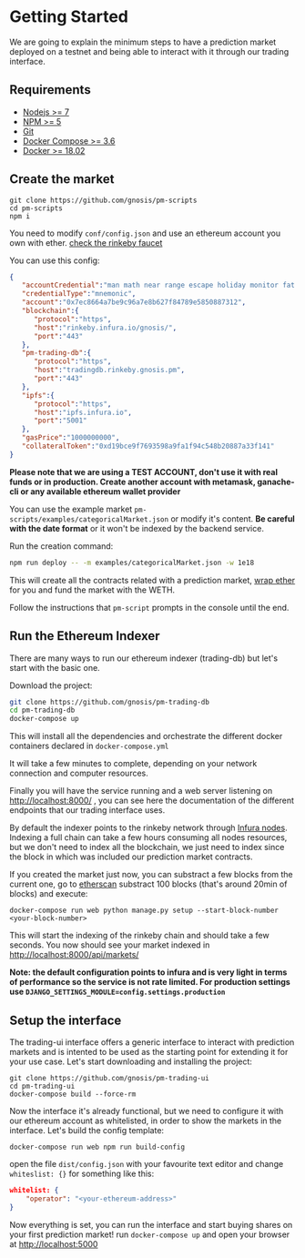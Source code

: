 # Getting Started

We are going to explain the minimum steps to have a prediction market deployed on a testnet and being able to interact with it through our trading interface.

## Requirements
* [Nodejs >= 7](https://nodejs.org/en/)
* [NPM >= 5](https://nodejs.org/en/)
* [Git](https://git-scm.com/downloads)
* [Docker Compose >= 3.6](https://docs.docker.com/compose/install/)
* [Docker >= 18.02](https://docs.docker.com/install/)

## Create the market
```
git clone https://github.com/gnosis/pm-scripts
cd pm-scripts
npm i
````
You need to modify `conf/config.json` and use an ethereum account you own with ether. [check the rinkeby faucet](https://faucet.rinkeby.io/)

You can use this config:
```json
{  
   "accountCredential":"man math near range escape holiday monitor fat general legend garden resist",
   "credentialType":"mnemonic",
   "account":"0x7ec8664a7be9c96a7e8b627f84789e5850887312",
   "blockchain":{  
      "protocol":"https",
      "host":"rinkeby.infura.io/gnosis/",
      "port":"443"
   },
   "pm-trading-db":{  
      "protocol":"https",
      "host":"tradingdb.rinkeby.gnosis.pm",
      "port":"443"
   },
   "ipfs":{  
      "protocol":"https",
      "host":"ipfs.infura.io",
      "port":"5001"
   },
   "gasPrice":"1000000000",
   "collateralToken":"0xd19bce9f7693598a9fa1f94c548b20887a33f141"
}
```
**Please note that we are using a TEST ACCOUNT, don't use it with real funds or in production. Create another account with metamask, ganache-cli or any available ethereum wallet provider**

You can use the example market `pm-scripts/examples/categoricalMarket.json` or modify it's content. **Be careful with the date format** or it won't be indexed by the backend service.

Run the creation command:
```sh
npm run deploy -- -m examples/categoricalMarket.json -w 1e18
```

This will create all the contracts related with a prediction market, [wrap ether](https://weth.io/) for you and fund the market with the WETH.

Follow the instructions that `pm-script` prompts in the console until the end.

## Run the Ethereum Indexer
There are many ways to run our ethereum indexer (trading-db) but let's start with the basic one.

Download the project:
```sh
git clone https://github.com/gnosis/pm-trading-db
cd pm-trading-db
docker-compose up
```
This will install all the dependencies and orchestrate the different docker containers declared in `docker-compose.yml`

It will take a few minutes to complete, depending on your network connection and computer resources.

Finally you will have the service running and a web server listening on [http://localhost:8000/](http://localhost:8000/) , you can see here the documentation of the different endpoints that our trading interface uses.

By default the indexer points to the rinkeby network through [Infura nodes](https://infura.io/). Indexing a full chain can take a few hours consuming all nodes resources, but we don't need to index all the blockchain, we just need to index since the block in which was included our prediction market contracts.

If you created the market just now, you can substract a few blocks from the current one, go to [etherscan](https://rinkeby.etherscan.io/) substract 100 blocks (that's around 20min of blocks) and execute:
```
docker-compose run web python manage.py setup --start-block-number <your-block-number>
```

This will start the indexing of the rinkeby chain and should take a few seconds. You now should see your market indexed in [http://localhost:8000/api/markets/](http://localhost:8000/api/markets/)

**Note: the default configuration points to infura and is very light in terms of performance so the service is not rate limited. For production settings use `DJANGO_SETTINGS_MODULE=config.settings.production`**

## Setup the interface
The trading-ui interface offers a generic interface to interact with prediction markets and is intented to be used as the starting point for extending it for your use case.
Let's start downloading and installing the project:
```
git clone https://github.com/gnosis/pm-trading-ui
cd pm-trading-ui
docker-compose build --force-rm
```

Now the interface it's already functional, but we need to configure it with our ethereum account as whitelisted, in order to show the markets in the interface.
Let's build the config template:
```
docker-compose run web npm run build-config
```

open the file `dist/config.json` with your favourite text editor and change `whiteslist: {}` for something like this:
```json
whitelist: {
    "operator": "<your-ethereum-address>"
}
```

Now everything is set, you can run the interface and start buying shares on your first prediction market! run `docker-compose up` and open your browser at [http://localhost:5000](http://localhost:5000)
